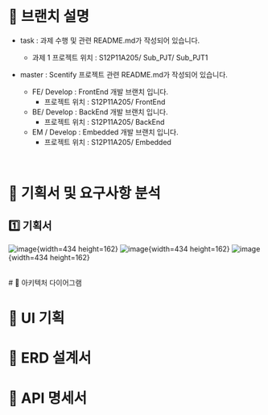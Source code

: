 # 📌 브랜치 설명
- task : 과제 수행 및 관련 README.md가 작성되어 있습니다.
    - 과제 1 프로젝트 위치 : S12P11A205/ Sub_PJT/ Sub_PJT1

- master : Scentify 프로젝트 관련 README.md가 작성되어 있습니다.
    - FE/ Develop : FrontEnd 개발 브랜치 입니다.
        - 프로젝트 위치 : S12P11A205/ FrontEnd
    - BE/ Develop : BackEnd 개발 브랜치 입니다.
        - 프로젝트 위치 : S12P11A205/ BackEnd
    - EM / Develop : Embedded 개발 브랜치 입니다.
        - 프로젝트 위치 : S12P11A205/ Embedded

<br>

# 📌 기획서 및 요구사항 분석
## 1️⃣ 기획서
![image](/uploads/6c83953a8e0fc12d0d145f7576724bc4/image.png){width=434 height=162}
![image](/uploads/661ca29ea486c53180be1e4e48ca9276/image.png){width=434 height=162}
![image](/uploads/e7e18582a2f99835c172c14f1284b7e7/image.png){width=434 height=162}


<br>
# 📌 아키텍처 다이어그램

# 📌 UI 기획

# 📌 ERD 설계서

# 📌 API 명세서
